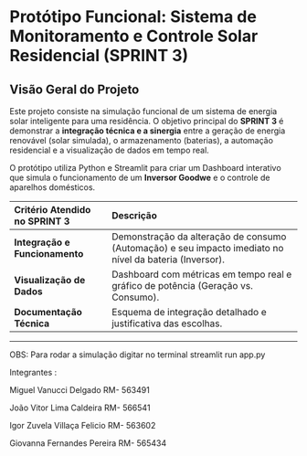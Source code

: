 #  Protótipo Funcional: Sistema de Monitoramento e Controle Solar Residencial (SPRINT 3)

##  Visão Geral do Projeto

Este projeto consiste na simulação funcional de um sistema de energia solar inteligente para uma residência. O objetivo principal do **SPRINT 3** é demonstrar a **integração técnica e a sinergia** entre a geração de energia renovável (solar simulada), o armazenamento (baterias), a automação residencial e a visualização de dados em tempo real.

O protótipo utiliza Python e Streamlit para criar um Dashboard interativo que simula o funcionamento de um **Inversor Goodwe** e o controle de aparelhos domésticos.

| Critério Atendido no SPRINT 3 | Descrição |
| :--- | :--- |
| **Integração e Funcionamento** | Demonstração da alteração de consumo (Automação) e seu impacto imediato no nível da bateria (Inversor). |
| **Visualização de Dados** | Dashboard com métricas em tempo real e gráfico de potência (Geração vs. Consumo). |
| **Documentação Técnica** | Esquema de integração detalhado e justificativa das escolhas. |

---

OBS: Para rodar a simulação digitar no terminal streamlit run app.py

Integrantes : 

Miguel Vanucci Delgado RM- 563491

João Vitor Lima Caldeira RM- 566541

Igor Zuvela Villaça Felicio RM- 563602

Giovanna Fernandes Pereira RM- 565434
